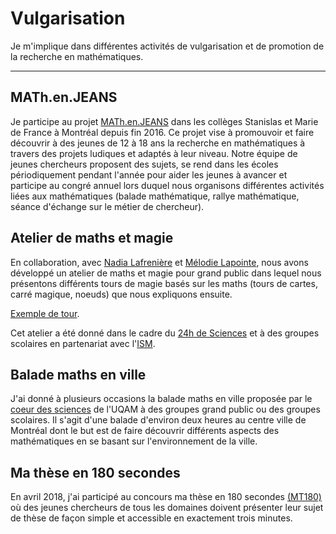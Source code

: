 # Vulgarisation

Je m'implique dans différentes activités de vulgarisation et de promotion de la recherche en mathématiques. 

*******

## MATh.en.JEANS

Je participe au projet [MATh.en.JEANS](https://www.mathenjeans.fr/) dans les collèges Stanislas et Marie de France à Montréal depuis fin 2016. 
Ce projet vise à promouvoir et faire découvrir à des jeunes de 12 à 18 ans la recherche en mathématiques à travers des projets ludiques et adaptés à leur niveau. 
Notre équipe de jeunes chercheurs proposent des sujets, se rend dans les écoles périodiquement pendant l'année pour aider les jeunes à avancer et participe au congré
annuel lors duquel nous organisons différentes activités liées aux mathématiques (balade mathématique, rallye mathématique, séance d'échange sur le métier de chercheur). 

## Atelier de maths et magie

En collaboration, avec [Nadia Lafrenière](https://nadialafreniere.github.io/) et [Mélodie Lapointe](https://lapointemelodie.github.io/), 
nous avons développé un atelier de maths et magie pour grand public dans lequel 
nous présentons différents tours de magie basés sur les maths (tours de cartes, carré magique, noeuds) que nous expliquons ensuite. 

[Exemple de tour](carte.pdf). 

Cet atelier a été donné dans le cadre du [24h de Sciences](http://science24heures.com/) et 
à des groupes scolaires en partenariat avec l'[ISM](http://ism.uqam.ca/). 

## Balade maths en ville 

J'ai donné à plusieurs occasions la balade maths en ville proposée par le 
[coeur des sciences](https://coeurdessciences.uqam.ca/balades-scientifiques-groupes-scolaires.html) 
de l'UQAM à des groupes grand public ou des groupes scolaires. Il s'agit d'une balade d'environ deux heures
au centre ville de Montréal dont le but est de faire découvrir différents aspects des mathématiques en se basant
sur l'environnement de la ville. 

## Ma thèse en 180 secondes

En avril 2018, j'ai participé au concours ma thèse en 180 secondes [(MT180)](https://www.acfas.ca/prix-concours/ma-these-en-180-secondes)
où des jeunes chercheurs de tous les domaines doivent présenter leur sujet de thèse de façon simple et accessible en exactement trois minutes.  
